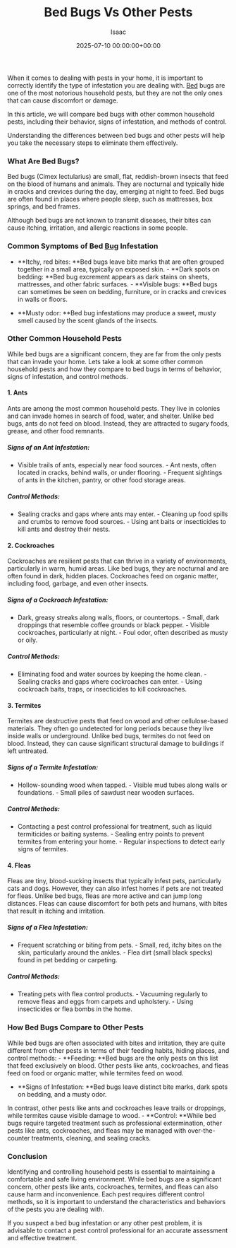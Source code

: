 ﻿---
title: Bed Bugs Vs Other Pests
description: When it comes to dealing with pests in your home, it is important to correctly identify the type of infestation you are dealing with.
slug: /bed-bugs-vs-other-pests/
date: 2025-07-10 00:00:00+00:00
lastmod: 2025-07-10 00:00:00+03:00
author: Isaac
categories:
- Guide
tags:
- guide
- bed
- bug
layout: post
---

When it comes to dealing with pests in your home, it is important to correctly identify the type of infestation you are dealing with. [Bed](https://pestpolicy.com/how-much-do-bed-bug-exterminators-cost/) bugs are one of the most notorious household pests, but they are not the only ones that can cause discomfort or damage.

In this article, we will compare bed bugs with other common household pests, including their behavior, signs of infestation, and methods of control.

Understanding the differences between bed bugs and other pests will help you take the necessary steps to eliminate them effectively.

###  What Are Bed Bugs?

Bed bugs (Cimex lectularius) are small, flat, reddish-brown insects that feed on the blood of humans and animals. They are nocturnal and typically hide in cracks and crevices during the day, emerging at night to feed. Bed bugs are often found in places where people sleep, such as mattresses, box springs, and bed frames.

Although bed bugs are not known to transmit diseases, their bites can cause itching, irritation, and allergic reactions in some people.

###  Common Symptoms of Bed [Bug](https://pestpolicy.com/how-to-find-bed-bugs-during-the-day/) Infestation

- **Itchy, red bites: **Bed bugs leave bite marks that are often grouped together in a small area, typically on exposed skin. - **Dark spots on bedding: **Bed bug excrement appears as dark stains on sheets, mattresses, and other fabric surfaces. - **Visible bugs: **Bed bugs can sometimes be seen on bedding, furniture, or in cracks and crevices in walls or floors.

- **Musty odor: **Bed bug infestations may produce a sweet, musty smell caused by the scent glands of the insects.

###  Other Common Household Pests

While bed bugs are a significant concern, they are far from the only pests that can invade your home. Lets take a look at some other common household pests and how they compare to bed bugs in terms of behavior, signs of infestation, and control methods.

####  1. Ants

Ants are among the most common household pests. They live in colonies and can invade homes in search of food, water, and shelter. Unlike bed bugs, ants do not feed on blood. Instead, they are attracted to sugary foods, grease, and other food remnants.

#####  Signs of an Ant Infestation:

- Visible trails of ants, especially near food sources. - Ant nests, often located in cracks, behind walls, or under flooring. - Frequent sightings of ants in the kitchen, pantry, or other food storage areas.

#####  Control Methods:

- Sealing cracks and gaps where ants may enter. - Cleaning up food spills and crumbs to remove food sources. - Using ant baits or insecticides to kill ants and destroy their nests.

####  2. Cockroaches

Cockroaches are resilient pests that can thrive in a variety of environments, particularly in warm, humid areas. Like bed bugs, they are nocturnal and are often found in dark, hidden places. Cockroaches feed on organic matter, including food, garbage, and even other insects.

#####  Signs of a Cockroach Infestation:

- Dark, greasy streaks along walls, floors, or countertops. - Small, dark droppings that resemble coffee grounds or black pepper. - Visible cockroaches, particularly at night. - Foul odor, often described as musty or oily.

#####  Control Methods:

- Eliminating food and water sources by keeping the home clean. - Sealing cracks and gaps where cockroaches can enter. - Using cockroach baits, traps, or insecticides to kill cockroaches.

####  3. Termites

Termites are destructive pests that feed on wood and other cellulose-based materials. They often go undetected for long periods because they live inside walls or underground. Unlike bed bugs, termites do not feed on blood. Instead, they can cause significant structural damage to buildings if left untreated.

#####  Signs of a Termite Infestation:

- Hollow-sounding wood when tapped. - Visible mud tubes along walls or foundations. - Small piles of sawdust near wooden surfaces.

#####  Control Methods:

- Contacting a pest control professional for treatment, such as liquid termiticides or baiting systems. - Sealing entry points to prevent termites from entering your home. - Regular inspections to detect early signs of termites.

####  4. Fleas

Fleas are tiny, blood-sucking insects that typically infest pets, particularly cats and dogs. However, they can also infest homes if pets are not treated for fleas. Unlike bed bugs, fleas are more active and can jump long distances. Fleas can cause discomfort for both pets and humans, with bites that result in itching and irritation.

#####  Signs of a Flea Infestation:

- Frequent scratching or biting from pets. - Small, red, itchy bites on the skin, particularly around the ankles. - Flea dirt (small black specks) found in pet bedding or carpeting.

#####  Control Methods:

- Treating pets with flea control products. - Vacuuming regularly to remove fleas and eggs from carpets and upholstery. - Using insecticides or flea bombs in the home.

###  How Bed Bugs Compare to Other Pests

While bed bugs are often associated with bites and irritation, they are quite different from other pests in terms of their feeding habits, hiding places, and control methods: - **Feeding: **Bed bugs are the only pests on this list that feed exclusively on blood. Other pests like ants, cockroaches, and fleas feed on food or organic matter, while termites feed on wood.

- **Signs of Infestation: **Bed bugs leave distinct bite marks, dark spots on bedding, and a musty odor.

In contrast, other pests like ants and cockroaches leave trails or droppings, while termites cause visible damage to wood. - **Control: **While bed bugs require targeted treatment such as professional extermination, other pests like ants, cockroaches, and fleas may be managed with over-the-counter treatments, cleaning, and sealing cracks.

###  Conclusion

Identifying and controlling household pests is essential to maintaining a comfortable and safe living environment. While bed bugs are a significant concern, other pests like ants, cockroaches, termites, and fleas can also cause harm and inconvenience. Each pest requires different control methods, so it is important to understand the characteristics and behaviors of the pests you are dealing with.

If you suspect a bed bug infestation or any other pest problem, it is advisable to contact a pest control professional for an accurate assessment and effective treatment.

